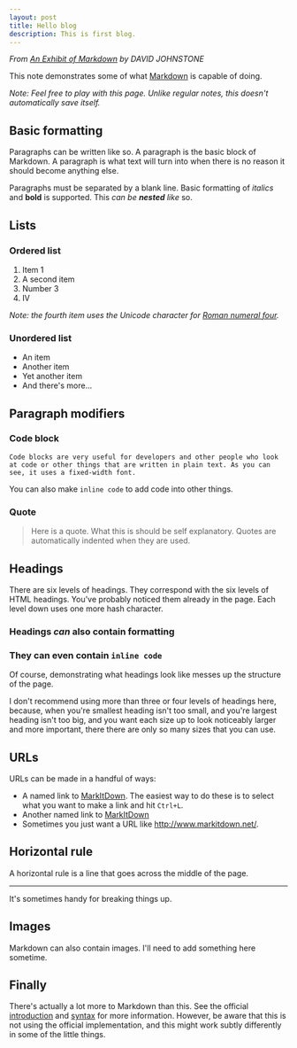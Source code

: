 ```yaml
---
layout: post
title: Hello blog
description: This is first blog.
---
```


_From [An Exhibit of Markdown](http://www.markitdown.net/markdown) by DAVID JOHNSTONE_

This note demonstrates some of what [Markdown][1] is capable of doing.

_Note: Feel free to play with this page. Unlike regular notes, this doesn't automatically save itself._

## Basic formatting

Paragraphs can be written like so. A paragraph is the basic block of Markdown. A paragraph is what text will turn into when there is no reason it should become anything else.

Paragraphs must be separated by a blank line. Basic formatting of _italics_ and **bold** is supported. This _can be **nested** like_ so.

## Lists

### Ordered list

1. Item 1
2. A second item
3. Number 3
4. Ⅳ

_Note: the fourth item uses the Unicode character for [Roman numeral four][2]._

### Unordered list

- An item
- Another item
- Yet another item
- And there's more...

## Paragraph modifiers

### Code block

    Code blocks are very useful for developers and other people who look at code or other things that are written in plain text. As you can see, it uses a fixed-width font.

You can also make `inline code` to add code into other things.

### Quote

> Here is a quote. What this is should be self explanatory. Quotes are automatically indented when they are used.

## Headings

There are six levels of headings. They correspond with the six levels of HTML headings. You've probably noticed them already in the page. Each level down uses one more hash character.

### Headings _can_ also contain **formatting**

### They can even contain `inline code`

Of course, demonstrating what headings look like messes up the structure of the page.

I don't recommend using more than three or four levels of headings here, because, when you're smallest heading isn't too small, and you're largest heading isn't too big, and you want each size up to look noticeably larger and more important, there there are only so many sizes that you can use.

## URLs

URLs can be made in a handful of ways:

- A named link to [MarkItDown][3]. The easiest way to do these is to select what you want to make a link and hit `Ctrl+L`.
- Another named link to [MarkItDown](http://www.markitdown.net/)
- Sometimes you just want a URL like <http://www.markitdown.net/>.

## Horizontal rule

A horizontal rule is a line that goes across the middle of the page.

---

It's sometimes handy for breaking things up.

## Images

Markdown can also contain images. I'll need to add something here sometime.

## Finally

There's actually a lot more to Markdown than this. See the official [introduction][4] and [syntax][5] for more information. However, be aware that this is not using the official implementation, and this might work subtly differently in some of the little things.

[1]: http://daringfireball.net/projects/markdown/
[2]: http://www.fileformat.info/info/unicode/char/2163/index.htm
[3]: http://www.markitdown.net/
[4]: http://daringfireball.net/projects/markdown/basics
[5]: http://daringfireball.net/projects/markdown/syntax
